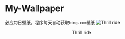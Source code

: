 # My-Wallpaper

必应每日壁纸，程序每天自动获取`bing.com`壁纸
![Thrill ride](https://bing.com/th?id=OHR.GreatWhiteRoller_EN-US2453743631_UHD.jpg)
<center>Thrill ride</center>

